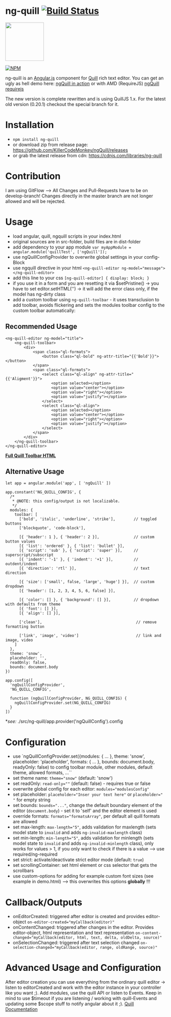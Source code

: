 # ng-quill [![Build Status](https://travis-ci.org/KillerCodeMonkey/ng-quill.svg?branch=develop)](https://travis-ci.org/KillerCodeMonkey/ng-quill)

<img src="https://cloud.githubusercontent.com/assets/2264672/12809927/fd4c3416-cb22-11e5-9b02-80ebd9138255.png" width="120">

[![NPM](https://nodei.co/npm/ng-quill.png)](https://nodei.co/npm/ng-quill/)

ng-quill is an [Angular.js](http://angularjs.org/) component for [Quill](http://quilljs.com/) rich text editor.
You can get an ugly as hell demo here: [ngQuill in action](https://killercodemonkey.github.io/ng-quill/demo.html)
or with AMD (RequireJS) [ngQuill requirejs](https://killercodemonkey.github.io/ng-quill/demoamd.html)

The new version is complete rewritten and is using QuillJS 1.x.
For the latest old version (0.20.1) checkout the special branch for it.

Installation
============
- `npm install ng-quill`
- or download zip from release page: https://github.com/KillerCodeMonkey/ngQuill/releases
- or grab the latest release from cdn: https://cdnjs.com/libraries/ng-quill


Contribution
============

I am using GitFlow --> All Changes and Pull-Requests have to be on develop-branch!
Changes directly in the master branch are not longer allowed and will be rejected.

Usage
=====
- load angular, quill, ngquill scripts in your index.html
- original sources are in src-folder, build files are in dist-folder
- add dependency to your app module `var myAppModule = angular.module('quillTest', ['ngQuill']);`
- use ngQuillConfigProvider to overwrite global settings in your config-Block
- use ngquill directive in your html
`<ng-quill-editor ng-model="message"></ng-quill-editor>`
- add this line to your css `[ng-quill-editor] { display: block; }`
- if you use it in a form and you are resetting it via $setPristine() -> you have to set editor.setHTML('') -> it will add the error class only, if the model has ng-dirty class
- add a custom toolbar using `ng-quill-toolbar` - it uses transclusion to add toolbar, avoids flickering and sets the modules toolbar config to the custom toolbar automatically:

Recommended Usage
--
```
<ng-quill-editor ng-model="title">
    <ng-quill-toolbar>
        <div>
            <span class="ql-formats">
                <button class="ql-bold" ng-attr-title="{{'Bold'}}"></button>
            </span>
            <span class="ql-formats">
                <select class="ql-align" ng-attr-title="{{'Aligment'}}">
                    <option selected></option>
                    <option value="center"></option>
                    <option value="right"></option>
                    <option value="justify"></option>
                </select>
                <select class="ql-align">
                    <option selected></option>
                    <option value="center"></option>
                    <option value="right"></option>
                    <option value="justify"></option>
                </select>
            </span>
        </div>
    </ng-quill-toolbar>
</ng-quill-editor>
```

**[Full Quill Toolbar HTML](https://github.com/quilljs/quill/blob/f75ff2973f068c3db44f949915eb8a74faf162a8/docs/_includes/full-toolbar.html)**

Alternative Usage
--
```
let app = angular.module('app', [ 'ngQuill' ])

app.constant('NG_QUILL_CONFIG', {
  /*
   * @NOTE: this config/output is not localizable.
   */
  modules: {
    toolbar: [
      ['bold', 'italic', 'underline', 'strike'],        // toggled buttons
      ['blockquote', 'code-block'],

      [{ 'header': 1 }, { 'header': 2 }],               // custom button values
      [{ 'list': 'ordered' }, { 'list': 'bullet' }],
      [{ 'script': 'sub' }, { 'script': 'super' }],     // superscript/subscript
      [{ 'indent': '-1' }, { 'indent': '+1' }],         // outdent/indent
      [{ 'direction': 'rtl' }],                         // text direction

      [{ 'size': ['small', false, 'large', 'huge'] }],  // custom dropdown
      [{ 'header': [1, 2, 3, 4, 5, 6, false] }],

      [{ 'color': [] }, { 'background': [] }],          // dropdown with defaults from theme
      [{ 'font': [] }],
      [{ 'align': [] }],

      ['clean'],                                         // remove formatting button

      ['link', 'image', 'video']                         // link and image, video
    ]
  },
  theme: 'snow',
  placeholder: '',
  readOnly: false,
  bounds: document.body
})

app.config([
  'ngQuillConfigProvider',
  'NG_QUILL_CONFIG',

  function (ngQuillConfigProvider, NG_QUILL_CONFIG) {
    ngQuillConfigProvider.set(NG_QUILL_CONFIG)
  }
])
```
\**see:* ./src/ng-quill/app.provider('ngQuillConfig').config

Configuration
=============

- use `ngQuillConfigProvider.set({modules: { ... }, theme: 'snow', placeholder: 'placeholder', formats: { ... }, bounds: document.body, readyOnly: false) to config toolbar module, other modules, default theme, allowed formats, ...``
- set theme name: `theme="snow"` (default: 'snow')
- set readOnly: `read-only=""` (default: false) - requires true or false
- overwrite global config for each editor: `modules="modulesConfig"`
- set placeholder: `placeholder="Inser your text here"` or `placeholder=" "` for empty string
- set bounds: `bounds="..."`, change the default boundary element of the editor (`document.body`) - set it to 'self' and the editor element is used
- override formats: `formats="formatsArray"`, per default all quill formats are allowed
- set max-length: `max-length="5"`, adds validation for maxlength (sets model state to `invalid` and adds `ng-invalid-maxlength` class)
- set min-length: `min-length="5"`, adds validation for minlength (sets model state to `invalid` and adds `ng-invalid-minlength` class), only works for values > 1, if you only want to check if there is a value --> use required/ng-required
- set strict: activate/deactivate strict editor mode (default: `true`)
- set scrollingContainer: set html element or css selector that gets the scrollbars
- use custom-options for adding for example custom font sizes (see example in demo.html) --> this overwrites this options **globally** !!!

Callback/Outputs
================

- onEditorCreated: triggered after editor is created and provides editor-object `on-editor-created="myCallback(editor)"`
- onContentChanged: triggered after changes in the editor. Provides editor-object, html representation and text representation `on-content-changed="myCallback(editor, html, text, delta, oldDelta, source)"`
- onSelectionChanged: triggered after text selection changed `on-selection-changed="myCallback(editor, range, oldRange, source)"`

Advanced Usage and Configuration
================================

After editor creation you can use everything from the ordinary quill editor -> listen to editorCreated and work with the editor instance in your controller like you want ;).
Add modules, use the quill API or listen to Events. Keep in mind to use $timeout if you are listening / working with quill-Events and updating some $scope stuff to notify angular about it ;).
[Quill Documentation](http://quilljs.com/docs/quickstart/)
